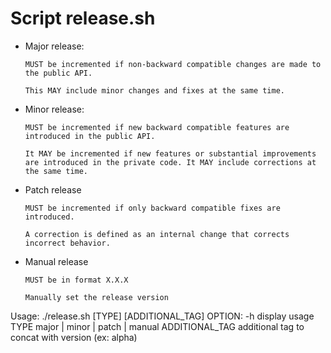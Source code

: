 # Script release.sh

  - Major release:

    ```
    MUST be incremented if non-backward compatible changes are made to the public API.

    This MAY include minor changes and fixes at the same time.
    ```

  - Minor release:

    ```
    MUST be incremented if new backward compatible features are introduced in the public API.

    It MAY be incremented if new features or substantial improvements are introduced in the private code. It MAY include corrections at the same time.
    ```

  - Patch release

    ```
    MUST be incremented if only backward compatible fixes are introduced.

    A correction is defined as an internal change that corrects incorrect behavior.
    ```

  - Manual release

    ```
    MUST be in format X.X.X

    Manually set the release version
    ```

  Usage: ./release.sh [TYPE] [ADDITIONAL_TAG]
  OPTION:
    -h              display usage
    TYPE            major | minor | patch | manual
    ADDITIONAL_TAG  additional tag to concat with version (ex: alpha)
